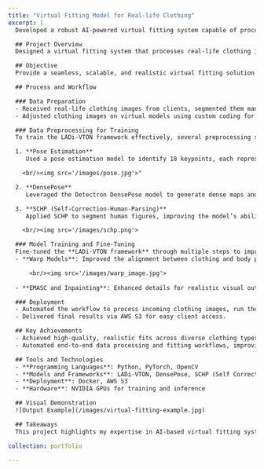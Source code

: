 ```yaml
---
title: "Virtual Fitting Model for Real-life Clothing"
excerpt: |
  Developed a robust AI-powered virtual fitting system capable of processing real-life clothing images, generating high-quality virtual try-ons, and delivering realistic visuals.

  ## Project Overview
  Designed a virtual fitting system that processes real-life clothing images and generates realistic visualizations of clothing on virtual models, leveraging advanced AI and computer vision techniques.

  ## Objective
  Provide a seamless, scalable, and realistic virtual fitting solution for clients using cutting-edge computer vision and generative AI models.

  ## Process and Workflow

  ### Data Preparation
  - Received real-life clothing images from clients, segmented them manually, and aligned them onto mannequins for realistic wear visualizations.
  - Adjusted clothing images on virtual models using custom coding for natural and precise fitting.

  ### Data Preprocessing for Training
  To train the LADi-VTON framework effectively, several preprocessing steps were performed:

  1. **Pose Estimation**  
     Used a pose estimation model to identify 18 keypoints, each representing a specific human body joint:

    <br/><img src='/images/pose.jpg'>" 

  2. **DensePose**  
     Leveraged the Detectron DensePose model to generate dense maps and UV mappings for precise clothing alignment on the virtual model.

  3. **SCHP (Self-Correction-Human-Parsing)**  
     Applied SCHP to segment human figures, improving the model’s ability to refine and align clothing on different body parts.

    <br/><img src='/images/schp.png'>

  ### Model Training and Fine-Tuning
  Fine-tuned the **LADi-VTON framework** through multiple steps to improve output quality:
  - **Warp Models**: Improved the alignment between clothing and body pose.  

      <br/><img src='/images/warp_image.jpg'>
      
  - **EMASC and Inpainting**: Enhanced details for realistic visual output.  

  ### Deployment
  - Automated the workflow to process incoming clothing images, run the virtual fitting pipeline, and generate output images.  
  - Delivered final results via AWS S3 for easy client access.  

  ## Key Achievements
  - Achieved high-quality, realistic fits across diverse clothing types and body shapes.  
  - Automated end-to-end data processing and fitting workflows, improving efficiency and scalability.  

  ## Tools and Technologies
  - **Programming Languages**: Python, PyTorch, OpenCV  
  - **Models and Frameworks**: LADi-VTON, DensePose, SCHP (Self Correction for Human Parsing), Pose Estimation  
  - **Deployment**: Docker, AWS S3  
  - **Hardware**: NVIDIA GPUs for training and inference  

  ## Visual Demonstration
  ![Output Example](/images/virtual-fitting-example.jpg)

  ## Takeaways
  This project highlights my expertise in AI-based virtual fitting systems, including generative AI, advanced preprocessing workflows, and end-to-end deployment.

collection: portfolio

---
```

